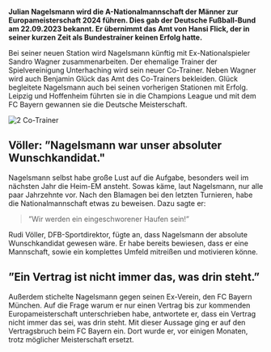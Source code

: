 **Julian Nagelsmann wird die A-Nationalmannschaft der Männer zur Europameisterschaft 2024 führen. Dies gab der Deutsche Fußball-Bund am 22.09.2023 bekannt. Er übernimmt das Amt von Hansi Flick, der in seiner kurzen Zeit als Bundestrainer keinen Erfolg hatte.**

Bei seiner neuen Station wird Nagelsmann künftig mit Ex-Nationalspieler Sandro Wagner zusammenarbeiten. Der ehemalige Trainer der Spielvereinigung Unterhaching wird sein neuer Co-Trainer. Neben Wagner wird auch Benjamin Glück das Amt des Co-Trainers bekleiden. Glück begleitete Nagelsmann auch bei seinen vorherigen Stationen mit Erfolg. Leipzig und Hoffenheim führten sie in die Champions League und mit dem FC Bayern gewannen sie die Deutsche Meisterschaft. 
 
![2 Co-Trainer](https://www.sportbuzzer.de/resizer/5FCCMFE09Qh3EMPiVRy9YLJ6gtU=/894x503/filters:quality(70):format(webp)/cloudfront-eu-central-1.images.arcpublishing.com/madsack/2P55YP5QJVA4BIK3S5PLQX56QU.jpg) 

## Völler: ”Nagelsmann war unser absoluter Wunschkandidat." 
 
Nagelsmann selbst habe große Lust auf die Aufgabe, besonders weil im nächsten Jahr die Heim-EM ansteht. Sowas käme, laut Nagelsmann, nur alle paar Jahrzehnte vor. Nach den Blamagen bei den letzten Turnieren, habe die Nationalmannschaft etwas zu beweisen. Dazu sagte er:

> ”Wir werden ein eingeschworener Haufen sein!”

Rudi Völler, DFB-Sportdirektor, fügte an, dass Nagelsmann der absolute Wunschkandidat gewesen wäre. Er habe bereits bewiesen, dass er eine Mannschaft, sowie ein komplettes Umfeld mitreißen und motivieren könne.  
 
## ”Ein Vertrag ist nicht immer das, was drin steht.” 
 
Außerdem stichelte Nagelsmann gegen seinen Ex-Verein, den FC Bayern München. Auf die Frage warum er nur einen Vertrag bis zur kommenden Europameisterschaft unterschrieben habe, antwortete er, dass ein Vertrag nicht immer das sei, was drin steht. Mit dieser Aussage ging er auf den Vertragsbruch beim FC Bayern ein. Dort wurde er, vor einigen Monaten, trotz möglicher Meisterschaft ersetzt.